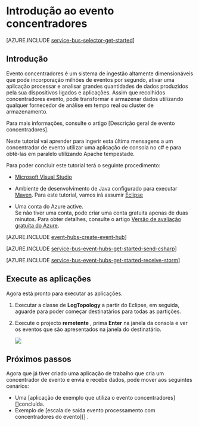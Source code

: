 <properties
    pageTitle="Introdução ao evento concentradores no c# com Apache tempestade | Microsoft Azure"
    description="Siga este tutorial para começar a utilizar o Azure evento concentradores; Enviar como eventos no c# e recebê-los num cluster Apache tempestade."
    services="event-hubs"
    documentationCenter=""
    authors="jtaubensee"
    manager="timlt"
    editor=""/>

<tags
    ms.service="event-hubs"
    ms.workload="na"
    ms.tgt_pltfrm="na"
    ms.devlang="na"
    ms.topic="article" 
    ms.date="09/06/2016"
    ms.author="jotaub;sethm"/>

# <a name="get-started-with-event-hubs"></a>Introdução ao evento concentradores

[AZURE.INCLUDE [service-bus-selector-get-started](../../includes/service-bus-selector-get-started.md)]

## <a name="introduction"></a>Introdução

Evento concentradores é um sistema de ingestão altamente dimensionáveis que pode incorporação milhões de eventos por segundo, ativar uma aplicação processar e analisar grandes quantidades de dados produzidos pela sua dispositivos ligados e aplicações. Assim que recolhidos concentradores evento, pode transformar e armazenar dados utilizando qualquer fornecedor de análise em tempo real ou cluster de armazenamento.

Para mais informações, consulte o artigo [Descrição geral de evento concentradores].

Neste tutorial vai aprender para ingerir esta última mensagens a um concentrador de evento utilizar uma aplicação de consola no c# e para obtê-las em paralelo utilizando Apache tempestade.

Para poder concluir este tutorial terá o seguinte procedimento:

+ [Microsoft Visual Studio](http://visualstudio.com)

+ Ambiente de desenvolvimento de Java configurado para executar [Maven](http://maven.apache.org/). Para este tutorial, vamos irá assumir [Eclipse](https://www.eclipse.org/)

+ Uma conta do Azure active. <br/>Se não tiver uma conta, pode criar uma conta gratuita apenas de duas minutos. Para obter detalhes, consulte o artigo <a href="http://azure.microsoft.com/pricing/free-trial/?WT.mc_id=A0E0E5C02&amp;returnurl=http%3A%2F%2Fazure.microsoft.com%2Fen-us%2Fdevelop%2Fmobile%2Ftutorials%2Fget-started%2F" target="_blank">Versão de avaliação gratuita do Azure</a>.

[AZURE.INCLUDE [event-hubs-create-event-hub](../../includes/event-hubs-create-event-hub.md)]

[AZURE.INCLUDE [service-bus-event-hubs-get-started-send-csharp](../../includes/service-bus-event-hubs-get-started-send-csharp.md)]


[AZURE.INCLUDE [service-bus-event-hubs-get-started-receive-storm](../../includes/service-bus-event-hubs-get-started-receive-storm.md)]

## <a name="run-the-applications"></a>Execute as aplicações

Agora está pronto para executar as aplicações.

1.  Executar a classe de **LogTopology** a partir do Eclipse, em seguida, aguarde para poder começar destinatários para todas as partições.

2.  Execute o projecto **remetente** , prima **Enter** na janela da consola e ver os eventos que são apresentados na janela do destinatário.

    ![][22]

## <a name="next-steps"></a>Próximos passos

Agora que já tiver criado uma aplicação de trabalho que cria um concentrador de evento e envia e recebe dados, pode mover aos seguintes cenários:

- Uma [aplicação de exemplo que utiliza o evento concentradores][]concluída.
- Exemplo de [escala de saída evento processamento com concentradores do evento][] .

<!-- Images. -->
[22]: ./media/event-hubs-csharp-storm-getstarted/receive-storm1.png

<!-- Links -->
[Azure classic portal]: https://manage.windowsazure.com/
[Descrição geral de concentradores do evento]: event-hubs-overview.md
[aplicação de exemplo que utiliza concentradores de evento]: https://code.msdn.microsoft.com/Service-Bus-Event-Hub-286fd097
[Dimensionar saída evento processamento com concentradores de evento]: https://code.msdn.microsoft.com/Service-Bus-Event-Hub-45f43fc3
 